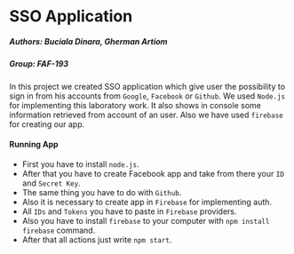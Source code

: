 # SSO Application
##### Authors: Buciala Dinara, Gherman Artiom 
##### Group: FAF-193

In this project we created SSO application which give user the possibility to sign in from his accounts from `Google`, `Facebook` or `Github`. We used `Node.js` for implementing this laboratory work. It also shows in console some information retrieved from account of an user. Also we have used `firebase` for creating our app. 

#### Running App
- First you have to install `node.js`.
- After that you have to create Facebook app and take from there your `ID` and `Secret Key`.
- The same thing you have to do with `Github`.
- Also it is necessary to create app in `Firebase` for implementing auth.
- All `IDs` and `Tokens` you have to paste in `Firebase` providers.
- Also you have to install `firebase` to your computer with `npm install firebase` command.
- After that all actions just write `npm start`.
